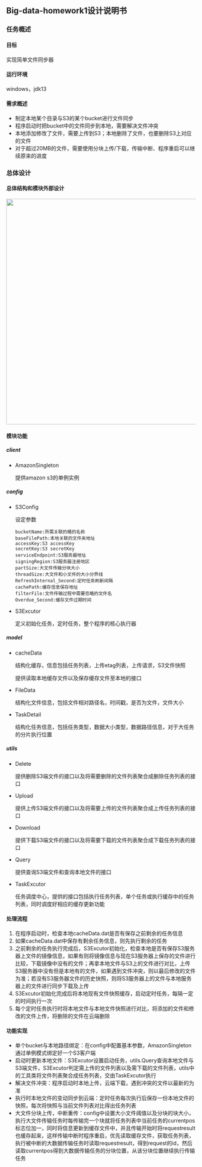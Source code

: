 ## Big-data-homework1设计说明书

### 任务概述

#### 目标

实现简单文件同步器

#### 运行环境

windows，jdk13

#### 需求概述

* 制定本地某个目录与S3的某个bucket进行文件同步
* 程序启动时把bucket中的文件同步到本地，需要解决文件冲突
* 本地添加修改了文件，需要上传到S3；本地删除了文件，也要删除S3上对应的文件
* 对于超过20MB的文件，需要使用分块上传/下载，传输中断、程序重启可以继续原来的进度

### 总体设计

#### 总体结构和模块外部设计

<img src="https://caelog.oss-cn-beijing.aliyuncs.com/userdata/4/2021/06/03/18766b98d722456f8f08d1032a14d7b8image-20210603171503083.png" width="600px" />

#### 模块功能

##### client

* AmazonSingleton

  提供amazon s3的单例实例

##### config

* S3Config

  设定参数

  ``` 
  bucketName:所需关联的桶的名称
  baseFilePath:本地关联的文件夹地址
  accessKey:S3 accessKey
  secretKey:S3 secretKey
  serviceEndpoint:S3服务器地址
  signingRegion:S3服务器注册地区
  partSize:大文件传输分块大小
  threadSize:大文件和小文件的大小分界线
  RefreshInternal_Second:定时任务刷新间隔
  cachePath:缓存信息保存地址
  filterFile:文件传输过程中需要忽略的文件名
  Overdue_Second:缓存文件过期时间
  ```

* S3Excutor

  定义初始化任务，定时任务，整个程序的核心执行器

##### model

* cacheData

  结构化缓存，信息包括任务列表，上传etag列表，上传请求，S3文件快照

  提供读取本地缓存文件以及保存缓存文件至本地的接口

* FileData

  结构化文件信息，包括文件相对路径名，时间戳，是否为文件，文件大小

* TaskDetail

  结构化任务信息，包括任务类型，数据大小类型，数据路径信息，对于大任务的分片执行位置

##### utils

* Delete

  提供删除S3端文件的接口以及将需要删除的文件列表聚合成删除任务列表的接口

* Upload

  提供上传S3端文件的接口以及将需要上传的文件列表聚合成上传任务列表的接口

* Download

  提供下载S3端文件的接口以及将需要下载的文件列表聚合成下载任务列表的接口

* Query

  提供查询S3端文件和查询本地文件的接口

* TaskExcutor

  任务调度中心，提供的接口包括执行任务列表，单个任务或执行缓存中的任务列表，同时调度好相应的缓存更新功能

#### 处理流程

1. 在程序启动时，检查本地cacheData.dat是否有保存之前剩余的任务信息
2. 如果cacheData.dat中保存有剩余任务信息，则先执行剩余的任务
3. 之前剩余的任务执行完成后，S3Excutor初始化，检查本地是否有保存S3服务器上文件的镜像信息，如果有则将镜像信息与现在S3服务器上保存的文件进行比较，下载镜像中没有的文件；再拿本地文件与S3上的文件进行对比，上传S3服务器中没有但是本地有的文件，如果遇到文件冲突，则以最后修改的文件为准；若没有S3服务器文件的历史快照，则将S3服务器上的文件与本地服务器上的文件进行同步下载及上传
4. S3Excutor初始化完成后将本地现有文件快照缓存，启动定时任务，每隔一定的时间执行一次
5. 每个定时任务执行时将本地文件与本地文件快照进行对比，将添加的文件和修改的文件上传，将删除的文件在云端删除

#### 功能实现

* 单个bucket与本地路径绑定：在config中配置基本参数，AmazonSingleton通过单例模式绑定好一个S3客户端
* 启动时更新本地文件：S3Excutor设置启动任务，utils.Query查询本地文件与S3端文件，S3Excutor判定需上传的文件列表以及需下载的文件列表，utils中的工具类将文件列表聚合成任务列表，交由TaskExcutor执行
* 解决文件冲突：程序启动时本地上传，云端下载，遇到冲突的文件以最新的为准
* 执行时本地文件的变动同步到云端：定时任务每次执行后保存一份本地文件的快照，每次将快照与当前文件列表对比得出任务列表
* 大文件分块上传，中断重传：config中设置大小文件阈值以及分块的块大小，执行大文件传输任务时每传输完一个块就将任务列表中当前任务的currentpos标志位加一，同时将信息更新到缓存文件中，并且传输开始时将requestresult也缓存起来，这样传输中断时程序重启，优先读取缓存文件，获取任务列表，执行被中断的大数据传输任务时读取requestresult，得到request的id，然后读取currentpos得到大数据传输任务的分块位置，从该分块位置继续执行传输任务



